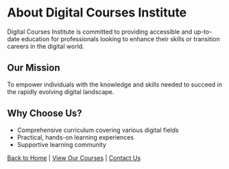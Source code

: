 # About Digital Courses Institute

Digital Courses Institute is committed to providing accessible and up-to-date education for professionals looking to enhance their skills or transition careers in the digital world.

## Our Mission
To empower individuals with the knowledge and skills needed to succeed in the rapidly evolving digital landscape.

## Why Choose Us?
- Comprehensive curriculum covering various digital fields
- Practical, hands-on learning experiences
- Supportive learning community

[Back to Home](index.md) | [View Our Courses](courses.md) | [Contact Us](contact.md)